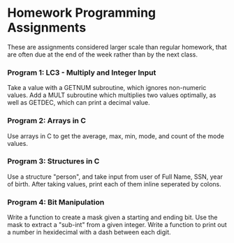 # Homework Programming Assignments
These are assignments considered larger scale than regular homework, that are often due at the end of the week rather than by the next class.

### Program 1: LC3 - Multiply and Integer Input
Take a value with a GETNUM subroutine, which ignores non-numeric values. Add a MULT subroutine which multiplies two values optimally, as well as GETDEC, which can print a decimal value.

### Program 2: Arrays in C
Use arrays in C to get the average, max, min, mode, and count of the mode values.

### Program 3: Structures in C
Use a structure "person", and take input from user of Full Name, SSN, year of birth. After taking values, print each of them inline seperated by colons.

### Program 4: Bit Manipulation
Write a function to create a mask given a starting and ending bit. Use the mask to extract a "sub-int" from a given integer. Write a function to print out a number in hexidecimal with a dash between each digit.
